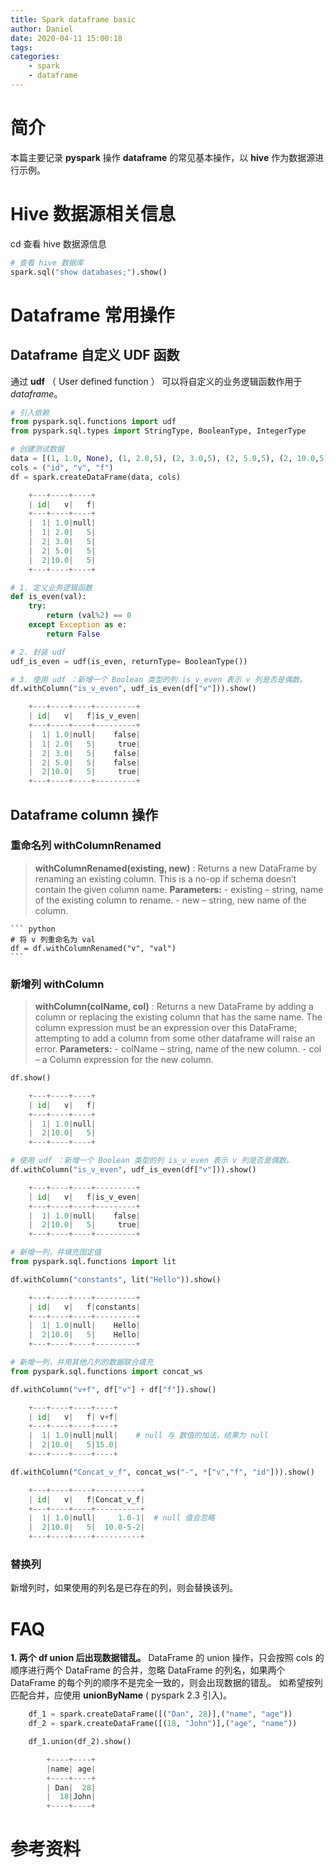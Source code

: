 ```yaml
---
title: Spark dataframe basic
author: Daniel
date: 2020-04-11 15:00:18
tags:
categories:
	- spark
	- dataframe
---
```


# 简介
本篇主要记录 **pyspark** 操作 **dataframe** 的常见基本操作，以 **hive** 作为数据源进行示例。

<!-- more -->

# Hive 数据源相关信息
cd 查看 hive 数据源信息
``` python
# 查看 hive 数据库
spark.sql("show databases;").show()

```

# Dataframe 常用操作

## Dataframe 自定义 UDF 函数
通过 **udf** （ User defined function ） 可以将自定义的业务逻辑函数作用于 *dataframe*。

``` python
# 引入依赖
from pyspark.sql.functions import udf
from pyspark.sql.types import StringType, BooleanType, IntegerType

# 创建测试数据
data = [(1, 1.0, None), (1, 2.0,5), (2, 3.0,5), (2, 5.0,5), (2, 10.0,5)]
cols = ("id", "v", "f")
df = spark.createDataFrame(data, cols)

    +---+----+----+
    | id|   v|   f|
    +---+----+----+
    |  1| 1.0|null|
    |  1| 2.0|   5|
    |  2| 3.0|   5|
    |  2| 5.0|   5|
    |  2|10.0|   5|
    +---+----+----+

# 1. 定义业务逻辑函数
def is_even(val):
    try:
        return (val%2) == 0
    except Exception as e:
        return False

# 2. 封装 udf
udf_is_even = udf(is_even, returnType= BooleanType())

# 3. 使用 udf ：新增一个 Boolean 类型的列 is_v_even 表示 v 列是否是偶数。
df.withColumn("is_v_even", udf_is_even(df["v"])).show()

	+---+----+----+---------+
	| id|   v|   f|is_v_even|
	+---+----+----+---------+
	|  1| 1.0|null|    false|
	|  1| 2.0|   5|     true|
	|  2| 3.0|   5|    false|
	|  2| 5.0|   5|    false|
	|  2|10.0|   5|     true|
	+---+----+----+---------+

```

## Dataframe column 操作

### 重命名列 withColumnRenamed

> **withColumnRenamed(existing, new)** : Returns a new DataFrame by renaming an existing column. This is a no-op if schema doesn’t contain the given column name.
	**Parameters:**
	- existing – string, name of the existing column to rename.
	- new – string, new name of the column.


	``` python
	# 将 v 列重命名为 val 
	df = df.withColumnRenamed("v", "val")
	```

### 新增列 withColumn

> **withColumn(colName, col)** : Returns a new DataFrame by adding a column or replacing the existing column that has the same name.
The column expression must be an expression over this DataFrame; attempting to add a column from some other dataframe will raise an error.
	**Parameters:**
	- colName – string, name of the new column.
	- col – a Column expression for the new column.

``` python
df.show()

	+---+----+----+
	| id|   v|   f|
	+---+----+----+
	|  1| 1.0|null|    
	|  2|10.0|   5|
	+---+----+----+

# 使用 udf ：新增一个 Boolean 类型的列 is_v_even 表示 v 列是否是偶数。
df.withColumn("is_v_even", udf_is_even(df["v"])).show()

	+---+----+----+---------+
	| id|   v|   f|is_v_even|
	+---+----+----+---------+
	|  1| 1.0|null|    false|
	|  2|10.0|   5|     true|
	+---+----+----+---------+

# 新增一列，并填充固定值
from pyspark.sql.functions import lit

df.withColumn("constants", lit("Hello")).show()

	+---+----+----+---------+
	| id|   v|   f|constants|
	+---+----+----+---------+
	|  1| 1.0|null|    Hello|
	|  2|10.0|   5|    Hello|
	+---+----+----+---------+

# 新增一列，并用其他几列的数据联合填充
from pyspark.sql.functions import concat_ws

df.withColumn("v+f", df["v"] + df["f"]).show()

	+---+----+----+----+
	| id|   v|   f| v+f|
	+---+----+----+----+
	|  1| 1.0|null|null|	# null 与 数值的加法，结果为 null
	|  2|10.0|   5|15.0|
	+---+----+----+----+

df.withColumn("Concat_v_f", concat_ws("-", *["v","f", "id"])).show()

	+---+----+----+----------+
	| id|   v|   f|Concat_v_f|
	+---+----+----+----------+
	|  1| 1.0|null|     1.0-1|	# null 值会忽略
	|  2|10.0|   5|  10.0-5-2|
	+---+----+----+----------+

```

### 替换列
新增列时，如果使用的列名是已存在的列，则会替换该列。


# FAQ
**1. 两个 df union 后出现数据错乱。**
DataFrame 的 union 操作，只会按照 cols 的顺序进行两个 DataFrame 的合并，忽略 DataFrame 的列名，如果两个 DataFrame 的每个列的顺序不是完全一致的，则会出现数据的错乱。 
如希望按列匹配合并，应使用 **unionByName** ( pyspark 2.3 引入)。
``` python
	df_1 = spark.createDataFrame([("Dan", 28)],("name", "age"))
	df_2 = spark.createDataFrame([(18, "John")],("age", "name"))

	df_1.union(df_2).show()

		+----+----+
		|name| age|
		+----+----+
		| Dan|  28|
		|  18|John|
		+----+----+

```

# 参考资料

